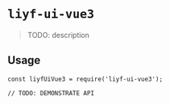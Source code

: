 # `liyf-ui-vue3`

> TODO: description

## Usage

```
const liyfUiVue3 = require('liyf-ui-vue3');

// TODO: DEMONSTRATE API
```
